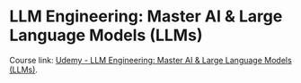 # LLM Engineering: Master AI & Large Language Models (LLMs)

Course link:  [Udemy - LLM Engineering: Master AI & Large Language Models (LLMs)](https://www.udemy.com/course/llm-engineering-master-ai-and-large-language-models).